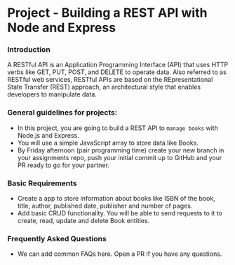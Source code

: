 # Project - Building a REST API with Node and Express

### Introduction

A RESTful API is an Application Programming Interface (API) that uses HTTP verbs like GET, PUT, POST, and DELETE to operate data. Also referred to as RESTful web services, RESTful APIs are based on the REpresentational State Transfer (REST) approach, an architectural style that enables developers to manipulate data.

### General guidelines for projects:

- In this project, you are going to build a REST API to `manage books` with Node.js and Express.
- You will use a simple JavaScript array to store data like Books.
- By Friday afternoon (pair programming time) create your new branch in your assignments repo, push your initial commit up to GitHub and your PR ready to go for your partner.

### Basic Requirements

- Create a app to store information about books like ISBN of the book, title, author, published date, publisher and number of pages.
- Add basic CRUD functionality. You will be able to send requests to it to create, read, update and delete Book entities.

### Frequently Asked Questions

- We can add common FAQs here. Open a PR if you have any questions.
